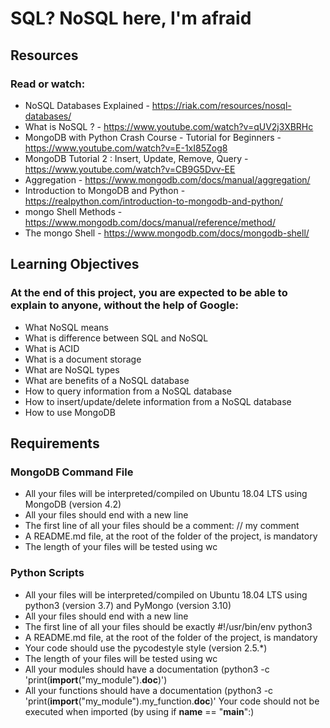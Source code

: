 # SQL? NoSQL here, I'm afraid

## Resources
### Read or watch:

- NoSQL Databases Explained - https://riak.com/resources/nosql-databases/
- What is NoSQL ? - https://www.youtube.com/watch?v=qUV2j3XBRHc
- MongoDB with Python Crash Course - Tutorial for Beginners - https://www.youtube.com/watch?v=E-1xI85Zog8
- MongoDB Tutorial 2 : Insert, Update, Remove, Query - https://www.youtube.com/watch?v=CB9G5Dvv-EE
- Aggregation - https://www.mongodb.com/docs/manual/aggregation/
- Introduction to MongoDB and Python - https://realpython.com/introduction-to-mongodb-and-python/
- mongo Shell Methods - https://www.mongodb.com/docs/manual/reference/method/
- The mongo Shell - https://www.mongodb.com/docs/mongodb-shell/

## Learning Objectives
### At the end of this project, you are expected to be able to explain to anyone, without the help of Google:

- What NoSQL means
- What is difference between SQL and NoSQL
- What is ACID
- What is a document storage
- What are NoSQL types
- What are benefits of a NoSQL database
- How to query information from a NoSQL database
- How to insert/update/delete information from a NoSQL database
- How to use MongoDB

## Requirements
### MongoDB Command File
- All your files will be interpreted/compiled on Ubuntu 18.04 LTS using MongoDB (version 4.2)
- All your files should end with a new line
- The first line of all your files should be a comment: // my comment
- A README.md file, at the root of the folder of the project, is mandatory
- The length of your files will be tested using wc
### Python Scripts
- All your files will be interpreted/compiled on Ubuntu 18.04 LTS using python3 (version 3.7) and PyMongo (version 3.10)
- All your files should end with a new line
- The first line of all your files should be exactly #!/usr/bin/env python3
- A README.md file, at the root of the folder of the project, is mandatory
- Your code should use the pycodestyle style (version 2.5.*)
- The length of your files will be tested using wc
- All your modules should have a documentation (python3 -c 'print(__import__("my_module").__doc__)')
- All your functions should have a documentation (python3 -c 'print(__import__("my_module").my_function.__doc__)'
Your code should not be executed when imported (by using if __name__ == "__main__":)
